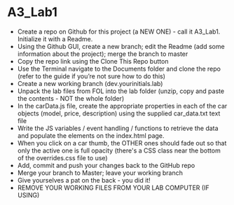 # A3_Lab1
- Create a repo on Github for this project (a NEW ONE) - call it A3_Lab1. Initialize it with a Readme.
- Using the Github GUI, create a new branch; edit the Readme (add some information about the project); merge the branch to master
- Copy the repo link using the Clone This Repo button
- Use the Terminal navigate to the Documents folder and clone the repo (refer to the guide if you’re not sure how to do this)
- Create a new working branch (dev.yourinitials.lab)
- Unpack the lab files from FOL into the lab folder (unzip, copy and paste the contents - NOT the whole folder)
- In the carData.js file, create the appropriate properties in each of the car objects (model, price, description) using the supplied car_data.txt text file
- Write the JS variables / event handling / functions to retrieve the data and populate the elements on the index.html page.
- When you click on a car thumb, the OTHER ones should fade out so that only the active one is full opacity (there's a CSS class near the bottom of the overrides.css file to use)
- Add, commit and push your changes back to the GitHub repo
- Merge your branch to Master; leave your working branch
- Give yourselves a pat on the back - you did it!
- REMOVE YOUR WORKING FILES FROM YOUR LAB COMPUTER (IF USING)
